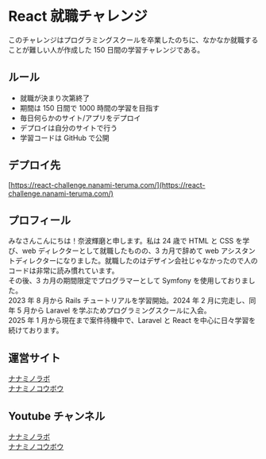 # React 就職チャレンジ

このチャレンジはプログラミングスクールを卒業したのちに、なかなか就職することが難しい人が作成した 150 日間の学習チャレンジである。

## ルール

- 就職が決まり次第終了
- 期間は 150 日間で 1000 時間の学習を目指す
- 毎日何らかのサイト/アプリをデプロイ
- デプロイは自分のサイトで行う
- 学習コードは GitHub で公開

## デプロイ先

[https://react-challenge.nanami-teruma.com/](https://react-challenge.nanami-teruma.com/)

## プロフィール

みなさんこんにちは！奈波輝磨と申します。私は 24 歳で HTML と CSS を学び、web ディレクターとして就職したものの、3 カ月で辞めて web アシスタントディレクターになりました。就職したのはデザイン会社じゃなかったので人のコードは非常に読み慣れています。  
その後、3 カ月の期間限定でプログラマーとして Symfony を使用しておりました。  
2023 年 8 月から Rails チュートリアルを学習開始。2024 年 2 月に完走し、同年 5 月から Laravel を学ぶためプログラミングスクールに入会。  
2025 年 1 月から現在まで案件待機中で、Laravel と React を中心に日々学習を続けております。

## 運営サイト

[ナナミノラボ](https://nanami-teruma.net/)  
[ナナミノコウボウ](https://nanami-teruma.com/)

## Youtube チャンネル

[ナナミノラボ](https://studio.youtube.com/channel/UCJxSYBcOy2IkvV0sFsAXFyQ)  
[ナナミノコウボウ](https://studio.youtube.com/channel/UCEpy035A-qyexVvnZXe1vTw)
